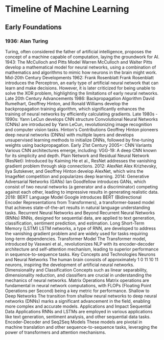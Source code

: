 # Timeline of Machine Learning
## Early Foundations
### 1936: Alan Turing
Turing, often considered the father of artificial intelligence, proposes the concept of a machine capable of computation, laying the groundwork for AI.
1943: The McCulloch and Pitts Model
Warren McCulloch and Walter Pitts develop a mathematical model for neural networks, using a combination of mathematics and algorithms to mimic how neurons in the brain might work.
Mid-20th Century Developments
1962: Frank Rosenblatt
Frank Rosenblatt introduces the Perceptron, an early type of artificial neural network that can learn and make decisions. However, it is later criticized for being unable to solve the XOR problem, highlighting the limitations of early neural networks.
Late 20th Century Advancements
1986: Backpropagation Algorithm
David Rumelhart, Geoffrey Hinton, and Ronald Williams develop the backpropagation training algorithm, which significantly enhances the training of neural networks by efficiently calculating gradients.
Late 1980s - 1990s:
Yann LeCun develops CNN structure
Convolutional Neural Networks (CNNs) are introduced by Yann LeCun, revolutionizing image recognition and computer vision tasks.
Hinton's Contributions
Geoffrey Hinton pioneers deep neural networks (DNNs) with multiple layers and develops unsupervised learning methods to initialize DNNs, followed by fine-tuning weights using backpropagation.
Early 21st Century
2005+: CNN Variants
Various CNN architectures emerge, including:
VGG-19: A deep CNN known for its simplicity and depth.
Plain Network and Residual Neural Network (ResNet): Introduced by Kaiming He et al., ResNet addresses the vanishing gradient problem through skip connections.
2012: AlexNet
Alex Krizhevsky, Ilya Sutskever, and Geoffrey Hinton develop AlexNet, which wins the ImageNet competition and popularizes deep learning.
2014: Generative Adversarial Networks (GANs)
Ian Goodfellow introduces GANs, which consist of two neural networks (a generator and a discriminator) competing against each other, leading to impressive results in generating realistic data.
2018: BERT Language Model
Google introduces BERT (Bidirectional Encoder Representations from Transformers), a transformer-based model that achieves state-of-the-art results in natural language understanding tasks.
Recurrent Neural Networks and Beyond
Recurrent Neural Networks (RNNs)
RNNs, designed for sequential data, are applied to text generation, classification, sentiment prediction, and estimation.
Long Short-Term Memory (LSTM)
LSTM networks, a type of RNN, are developed to address the vanishing gradient problem and are widely used for tasks requiring long-term dependencies.
Transformer Model
The Transformer model, introduced by Vaswani et al., revolutionizes NLP with its encoder-decoder architecture and self-attention mechanism, leading to superior performance in sequence-to-sequence tasks.
Key Concepts and Technologies
Neurons and Neural Networks
The human brain consists of approximately 
1
0
11
10 
11
  neurons, inspiring the development of artificial neural networks.
Dimensionality and Classification
Concepts such as linear separability, dimensionality reduction, and classifiers are crucial in understanding the mechanics of neural networks.
Matrix Operations
Matrix operations are fundamental in neural network computations, with FLOPs (Floating Point Operations per Second) being a key metric for performance.
Shallow to Deep Networks
The transition from shallow neural networks to deep neural networks (DNNs) marks a significant advancement in the field, enabling more complex and accurate models.
Applications and Impact
Sequential Data Applications
RNNs and LSTMs are employed in various applications like text generation, sentiment analysis, and other sequential data tasks.
Encoder-Decoder and Seq2Seq Models
These models are pivotal in machine translation and other sequence-to-sequence tasks, leveraging the power of transformers and attention mechanisms.

